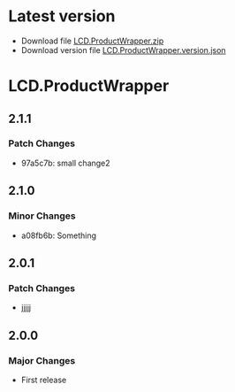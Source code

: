 # Latest version

* Download file [LCD.ProductWrapper.zip](./LCD.ProductWrapper.zip)
* Download version file [LCD.ProductWrapper.version.json](./LCD.ProductWrapper.version.json)

# LCD.ProductWrapper

## 2.1.1

### Patch Changes

- 97a5c7b: small change2

## 2.1.0

### Minor Changes

- a08fb6b: Something

## 2.0.1

### Patch Changes

- jjjjj

## 2.0.0

### Major Changes

- First release

